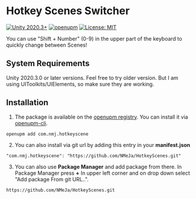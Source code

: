 # Hotkey Scenes Switcher
[![Unity 2020.3+](https://img.shields.io/badge/unity-2020.3%2B-blue.svg)](https://unity3d.com/get-unity/download)
[![openupm](https://img.shields.io/npm/v/com.nmj.hotkeyscene?label=openupm&registry_uri=https://package.openupm.com)](https://openupm.com/packages/com.nmj.hotkeyscene/)
[![License: MIT](https://img.shields.io/badge/License-MIT-brightgreen.svg)](https://github.com/NMeJa/HotkeyScenes/blob/master/LICENSE.md)

You can use "Shift + Number" (0-9) in the upper part of the keyboard to quickly change between Scenes!



## System Requirements
Unity 2020.3.0 or later versions. Feel free to try older version. But I am using UIToolkits/UIElements, so make sure they are working.

## Installation
1. The package is available on the [openupm registry](https://openupm.com). You can install it via [openupm-cli](https://github.com/openupm/openupm-cli).
```
openupm add com.nmj.hotkeyscene
```
2. You can also install via git url by adding this entry in your **manifest.json**
```
"com.nmj.hotkeyscene": "https://github.com/NMeJa/HotkeyScenes.git"
```
3. You can also use **Package Manager** and add package from there. In Package Manager press **+** In upper left corner and on drop down select "Add package From git URL..".
``` 
https://github.com/NMeJa/HotkeyScenes.git
```
